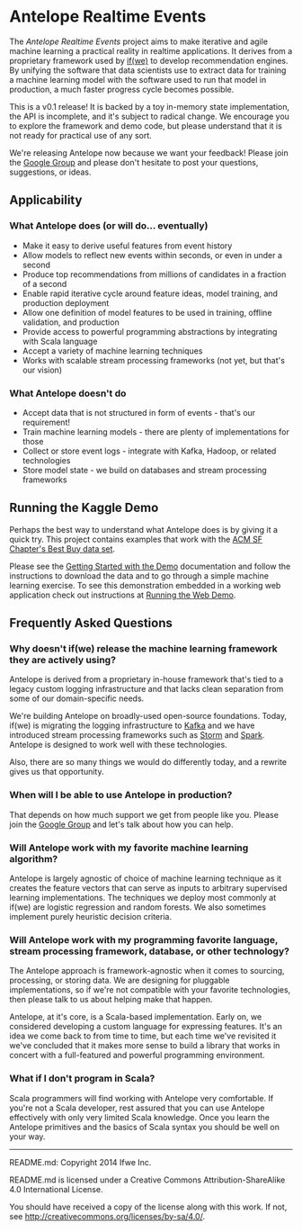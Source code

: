 # Antelope Realtime Events #

The *Antelope Realtime Events* project aims to make iterative and agile machine learning
a practical reality in realtime applications.  It derives from a proprietary framework used 
by [if(we)](http://www.ifwe.co/) to develop recommendation engines.  By unifying the software
that data scientists use to extract data for training a machine learning model with the software 
used to run that model in production, a much faster progress cycle becomes possible.

This is a v0.1 release!  It is backed by a toy in-memory state implementation, the API is
incomplete, and it's subject to radical change.  We encourage you to explore the framework
and demo code, but please understand that
it is not ready for practical use of any sort.

We're releasing Antelope now because we want your feedback!  Please join the
[Google Group](https://groups.google.com/forum/#!forum/antelope-rte) and please
don't hesitate to post your questions, suggestions, or ideas.

## Applicability

### What Antelope does (or will do... eventually)
* Make it easy to derive useful features from event history
* Allow models to reflect new events within seconds, or even in under a second
* Produce top recommendations from millions of candidates in a fraction of a second
* Enable rapid iterative cycle around feature ideas, model training, and production deployment
* Allow one definition of model features to be used in training, offline validation, and production
* Provide access to powerful programming abstractions by integrating with Scala language
* Accept a variety of machine learning techniques
* Works with scalable stream processing frameworks (not yet, but that's our vision)

### What Antelope doesn't do
* Accept data that is not structured in form of events - that's our requirement!
* Train machine learning models - there are plenty of implementations for those
* Collect or store event logs - integrate with Kafka, Hadoop, or related technologies
* Store model state - we build on databases and stream processing frameworks

## Running the Kaggle Demo

Perhaps the best way to understand what Antelope does is by giving it a quick try.
This project contains examples that work with the 
[ACM SF Chapter's Best Buy data set](https://www.kaggle.com/c/acm-sf-chapter-hackathon-small).

Please see the [Getting Started with the Demo](doc/demo.md) documentation and
follow the instructions to download the data and to go through a simple machine
learning exercise. To see this demonstration embedded in a working web application
check out instructions at [Running the Web Demo](doc/demo-web.md).

## Frequently Asked Questions

### Why doesn't if(we) release the machine learning framework they are actively using? 

Antelope is derived from a proprietary in-house framework that's tied to a legacy
custom logging infrastructure and that lacks clean separation from some of our
domain-specific needs.

We're building Antelope on broadly-used open-source foundations.  Today, if(we) is
migrating the logging infrastructure to [Kafka](https://kafka.apache.org/) and we
have introduced stream processing frameworks such as [Storm](https://storm.apache.org/)
and [Spark](https://spark.apache.org/).  Antelope is designed to work well with these
technologies.

Also, there are so many things we would do differently today, and a rewrite gives
us that opportunity.

### When will I be able to use Antelope in production?

That depends on how much support we get from people like you.  Please join the
[Google Group](https://groups.google.com/forum/#!forum/antelope-rte) and let's talk about
how you can help.
  
### Will Antelope work with my favorite machine learning algorithm?

Antelope is largely agnostic of choice of machine learning technique as it creates the feature
vectors that can serve as inputs to arbitrary supervised learning implementations.  The
techniques we deploy most commonly at if(we) are logistic regression and random forests.  We
also sometimes implement purely heuristic decision criteria.

### Will Antelope work with my programming favorite language, stream processing framework, database, or other technology?

The Antelope approach is framework-agnostic when it comes to sourcing, processing, or storing
data.  We are designing for pluggable implementations, so if we're not compatible with your
favorite technologies, then please talk to us about helping make that happen.

Antelope, at it's core, is a Scala-based implementation.  Early on, we considered developing a
custom language for expressing features.  It's an idea we come back to from time to time, but
each time we've revisited it we've concluded that it makes more sense to build a library that
works in concert with a full-featured and powerful programming environment.

### What if I don't program in Scala?

Scala programmers will find working with Antelope very comfortable.  If you're not a Scala
developer, rest assured that you can use Antelope effectively with only very limited
Scala knowledge.  Once you learn the Antelope primitives and the basics of Scala syntax
you should be well on your way.

-----

README.md: Copyright 2014 Ifwe Inc.

README.md is licensed under a Creative Commons Attribution-ShareAlike 4.0
International License.

You should have received a copy of the license along with this work. If not,
see <http://creativecommons.org/licenses/by-sa/4.0/>.
